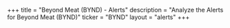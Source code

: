 +++
title = "Beyond Meat (BYND) - Alerts"
description = "Analyze the Alerts for Beyond Meat (BYND)"
ticker = "BYND"
layout = "alerts"
+++


